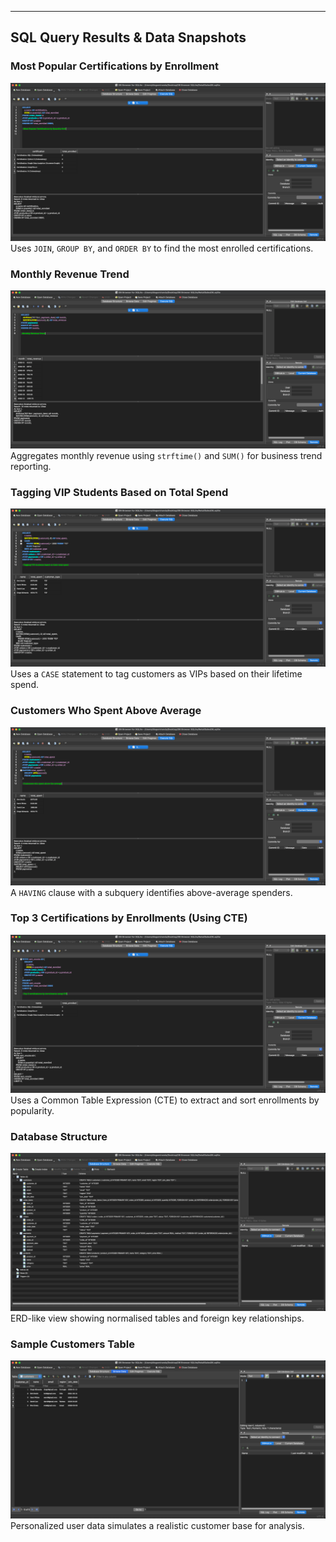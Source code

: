 
---

## SQL Query Results & Data Snapshots

### Most Popular Certifications by Enrollment
![Most Popular Certifications](screenshots/Most_Popular_Certifications.png)
Uses `JOIN`, `GROUP BY`, and `ORDER BY` to find the most enrolled certifications.

### Monthly Revenue Trend
![Monthly Revenue Trend](screenshots/Monthly_Revenue_Trend.png)
Aggregates monthly revenue using `strftime()` and `SUM()` for business trend reporting.

### Tagging VIP Students Based on Total Spend
![VIP Tagging](screenshots/VIP_Tagging.png)
Uses a `CASE` statement to tag customers as VIPs based on their lifetime spend.

### Customers Who Spent Above Average
![Customers Above Average](screenshots/Customers_Above_Average.png)
A `HAVING` clause with a subquery identifies above-average spenders.

### Top 3 Certifications by Enrollments (Using CTE)
![Top Certifications CTE](screenshots/Top_3_Certifications_CTE.png)
Uses a Common Table Expression (CTE) to extract and sort enrollments by popularity.

### Database Structure
![Database Structure](screenshots/Database_Structure.png)
ERD-like view showing normalised tables and foreign key relationships.

### Sample Customers Table
![Customers Table](screenshots/Customers_List.png)
Personalized user data simulates a realistic customer base for analysis.

